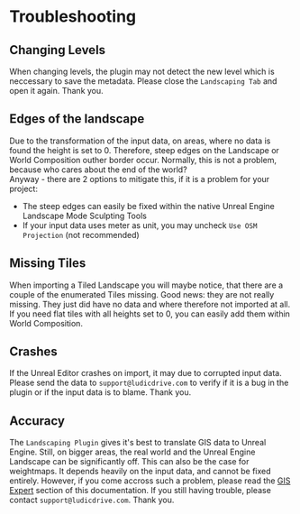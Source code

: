 # Troubleshooting

## Changing Levels

When changing levels, the plugin may not detect the new level which is neccessary to save the metadata. Please close the `Landscaping Tab` and open it again. Thank you.

## Edges of the landscape

Due to the transformation of the input data, on areas, where no data is found the height is set to 0. Therefore, steep edges on the Landscape or World Composition outher border occur. Normally, this is not a problem, because who cares about the end of the world?  
Anyway - there are 2 options to mitigate this, if it is a problem for your project:

- The steep edges can easily be fixed within the native Unreal Engine Landscape Mode Sculpting Tools
- If your input data uses meter as unit, you may uncheck `Use OSM Projection` (not recommended)

## Missing Tiles

When importing a Tiled Landscape you will maybe notice, that there are a couple of the enumerated Tiles missing. Good news: they are not really missing. They just did have no data and where therefore not imported at all. If you need flat tiles with all heights set to 0, you can easily add them within World Composition.

## Crashes

If the Unreal Editor crashes on import, it may due to corrupted input data. Please send the data to `support@ludicdrive.com` to verify if it is a bug in the plugin or if the input data is to blame. Thank you.

## Accuracy

The `Landscaping Plugin` gives it's best to translate GIS data to Unreal Engine. Still, on bigger areas, the real world and the Unreal Engine Landscape can be significantly off. This can also be the case for weightmaps. It depends heavily on the input data, and cannot be fixed entirely. However, if you come accross such a problem, please read the [GIS Expert](gis-expert.md) section of this documentation. If you still having trouble, please contact `support@ludicdrive.com`. Thank you.
